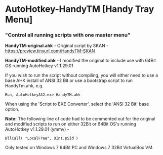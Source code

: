 # AutoHotkey-HandyTM [Handy Tray Menu]

### "Control all running scripts with one master menu"

**HandyTM-original.ahk** - Original script by SKAN - https://preview.tinyurl.com/HandyTM-SKAN

**HandyTM-modified.ahk** - I modified the original to include use with 64Bit OS running AutoHotkey v1.1.29.01

If you wish to run the script without compiling, you will either need to use a base AHK install of ANSI 32 Bit or use a bootstrap script to run HandyTm.ahk, e.g.
```AutoHotkey
Run, AutoHotkeyA32.exe HandyTM.ahk
```
When using the 'Script to EXE Converter', select the 'ANSI 32 Bit' base option.

**Note:** The following line of code had to be commented out for the original and modified scripts to run on either 32Bit or 64Bit OS's running AutoHotkey v1.1.29.01 (ymmv) -
```AutoHotkey
DllCall( "LocalFree", UInt,pSid )
```
Only tested on Windows 7 64Bit PC and Windows 7 32Bit VirtualBox VM.
